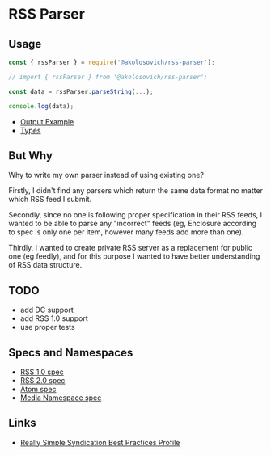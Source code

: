 # RSS Parser

## Usage

```javascript
const { rssParser } = require('@akolosovich/rss-parser');

// import { rssParser } from '@akolosovich/rss-parser';

const data = rssParser.parseString(...);

console.log(data);
```

- [Output Example](test/general/expected.json)
- [Types](src/dtos/rss.ts)

## But Why

Why to write my own parser instead of using existing one?

Firstly, I didn't find any parsers which return the same data format no matter which RSS feed I submit.

Secondly, since no one is following proper specification in their RSS feeds, I wanted to be able to parse any "incorrect" feeds (eg, Enclosure according to spec is only one per item, however many feeds add more than one).

Thirdly, I wanted to create private RSS server as a replacement for public one (eg feedly), and for this purpose I wanted to have better understanding of RSS data structure.

## TODO

- add DC support
- add RSS 1.0 support
- use proper tests

## Specs and Namespaces

- [RSS 1.0 spec](https://validator.w3.org/feed/docs/rss1.html)
- [RSS 2.0 spec](https://validator.w3.org/feed/docs/rss2.html)
- [Atom spec](https://validator.w3.org/feed/docs/atom.html)
- [Media Namespace spec](https://www.rssboard.org/media-rss)

## Links

- [Really Simple Syndication Best Practices Profile](https://www.rssboard.org/rss-profile)
